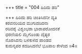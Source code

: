 +++
title = "004 ಹಿರಿದು ಹರಿ"

+++
ಹಿರಿದು ಹರಿ ಚಿಂತಿಸಿದನೀ ವ್ಯತಿ  
ಕರವನರಿಯದ ಮುಗುದರಿದನಾ  
ರರಿವರೈ ವಿಶ್ವಂಭರಾ ಭಾರಾಪರೋದನಕೆ   
ಧರಣಿಯಲಿ ಮೈಗೊಂಡು ದೈತ್ಯರ  
ನೊರಸಿದನು ಬಳಿಕುಳಿದ ಪಾಂಡವ  
ಕುರುನೃಪರ ಕದಡಿಸಿದನೆಲೆ ಭೂಪಾಲ ಕೇಳೆಂದ     ॥4॥
